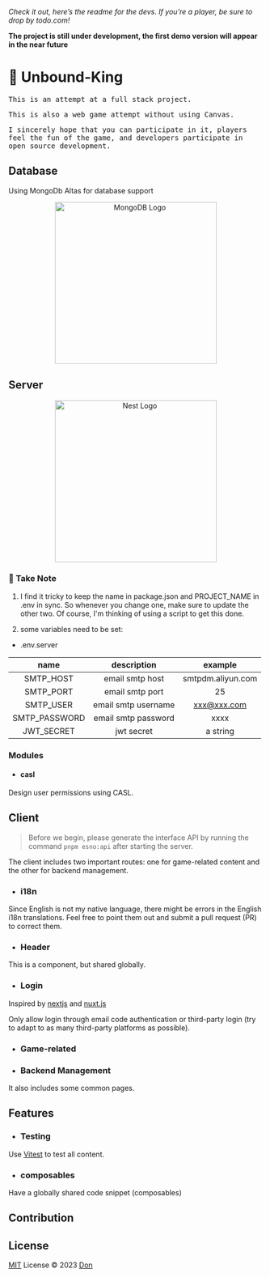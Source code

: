 <i>Check it out, here’s the readme for the devs. If you’re a player, be sure to drop by todo.com!</i>

<b>The project is still under development, the first demo version will appear in the near future</b>

# 👋 Unbound-King

<samp>This is an attempt at a full stack project.</smap>

<samp>This is also a web game attempt without using Canvas.</smap>

<samp>I sincerely hope that you can participate in it, players feel the fun of the game, and developers participate in open source development. </smap>


## Database

Using MongoDb Altas for database support

<p align="center">
  <a href="https://www.mongodb.com/atlas/database" target="blank"><img src="https://webimages.mongodb.com/_com_assets/cms/kuyjf3vea2hg34taa-horizontal_default_slate_blue.svg?auto=format%252Ccompress" width="320" alt="MongoDB Logo" /></a>
</p>

## Server

<p align="center">
  <a href="http://nestjs.com/" target="blank"><img src="https://nestjs.com/img/logo_text.svg" width="320" alt="Nest Logo" /></a>
</p>

### 📝 Take Note

1. I find it tricky to keep the name in package.json and PROJECT_NAME in .env in sync. So whenever you change one, make sure to update the other two. Of course, I'm thinking of using a script to get this done.

2. some variables need to be set:

  - .env.server

  |     name      |     description     |      example      |
  | :-----------: | :-----------------: | :---------------: |
  |   SMTP_HOST   |   email smtp host   | smtpdm.aliyun.com |
  |   SMTP_PORT   |   email smtp port   |        25         |
  |   SMTP_USER   | email smtp username |    xxx@xxx.com    |
  | SMTP_PASSWORD | email smtp password |       xxxx        |
  |  JWT_SECRET   |     jwt secret      |     a string      |

### Modules

- #### casl

Design user permissions using CASL.

## Client

> Before we begin, please generate the interface API by running the command `pnpm esno:api` after starting the server.

The client includes two important routes: one for game-related content and the other for backend management.

- ### i18n

Since English is not my native language, there might be errors in the English i18n translations. Feel free to point them out and submit a pull request (PR) to correct them.

- ### Header

This is a component, but shared globally.

- ### Login

Inspired by [nextjs](https://nextjs.org/) and [nuxt.js](https://nuxt.com/)

Only allow login through email code authentication or third-party login (try to adapt to as many third-party platforms as possible).

- ### Game-related

- ### Backend Management

It also includes some common pages.

## Features

- ### Testing

Use [Vitest](https://vitest.dev/) to test all content.

- ### composables

Have a globally shared code snippet (composables)

## Contribution

## License

[MIT](./LICENSE) License &copy; 2023 [Don](https://github.com/HanSuhhi)

